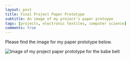 ```yaml
---
layout: post
title: Final Project Paper Prototype
subtitle: An image of my project's paper protoype
tags: [projects, electronic textiles, computer science]
comments: true
---
```

Please find the image for my paper prototype below. 

![Image of my project paper prototype for the babe belt](https://hannahtager.github.io/img/babeBeltPaperPrototype.png)
